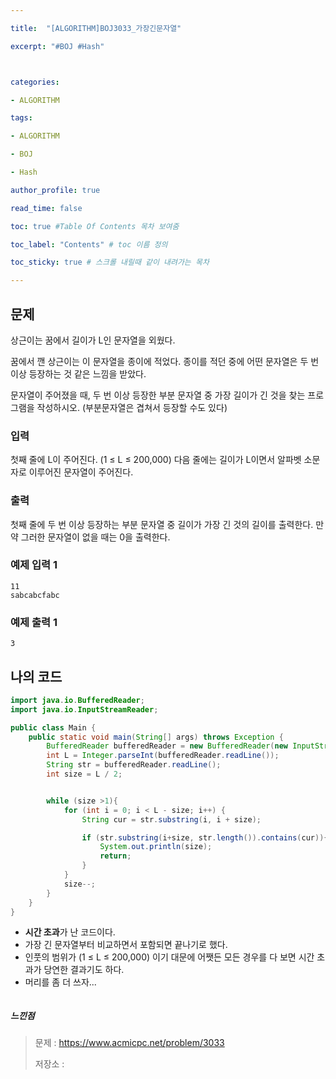 ```yaml
---

title:  "[ALGORITHM]BOJ3033_가장긴문자열"

excerpt: "#BOJ #Hash"



categories:

- ALGORITHM

tags:

- ALGORITHM

- BOJ

- Hash

author_profile: true

read_time: false 

toc: true #Table Of Contents 목차 보여줌

toc_label: "Contents" # toc 이름 정의

toc_sticky: true # 스크롤 내릴때 같이 내려가는 목차

---
```




## 문제

상근이는 꿈에서 길이가 L인 문자열을 외웠다.

꿈에서 깬 상근이는 이 문자열을 종이에 적었다. 종이를 적던 중에 어떤 문자열은 두 번 이상 등장하는 것 같은 느낌을 받았다.

문자열이 주어졌을 때, 두 번 이상 등장한 부분 문자열 중 가장 길이가 긴 것을 찾는 프로그램을 작성하시오. (부분문자열은 겹쳐서 등장할 수도 있다)

### 입력

첫째 줄에 L이 주어진다. (1 ≤ L ≤ 200,000) 다음 줄에는 길이가 L이면서 알파벳 소문자로 이루어진 문자열이 주어진다.

### 출력

첫째 줄에 두 번 이상 등장하는 부분 문자열 중 길이가 가장 긴 것의 길이를 출력한다. 만약 그러한 문자열이 없을 때는 0을 출력한다.



### 예제 입력 1

```
11
sabcabcfabc
```

### 예제 출력 1

```
3
```



## 나의 코드

```java
import java.io.BufferedReader;
import java.io.InputStreamReader;

public class Main {
    public static void main(String[] args) throws Exception {
        BufferedReader bufferedReader = new BufferedReader(new InputStreamReader(System.in));
        int L = Integer.parseInt(bufferedReader.readLine());
        String str = bufferedReader.readLine();
        int size = L / 2;


        while (size >1){
            for (int i = 0; i < L - size; i++) {
                String cur = str.substring(i, i + size);

                if (str.substring(i+size, str.length()).contains(cur)){
                    System.out.println(size);
                    return;
                }
            }
            size--;
        }
    }
}
```

- **시간 초과**가 난 코드이다.
- 가장 긴 문자열부터 비교하면서 포함되면 끝나기로 했다.
- 인풋의 범위가 (1 ≤ L ≤ 200,000)  이기 대문에 어쨋든 모든 경우를 다 보면 시간 초과가 당연한 결과기도 하다.
- 머리를 좀 더 쓰자...



```

```



##### 느낀점

> 문제 : https://www.acmicpc.net/problem/3033
>
> 저장소 : 

